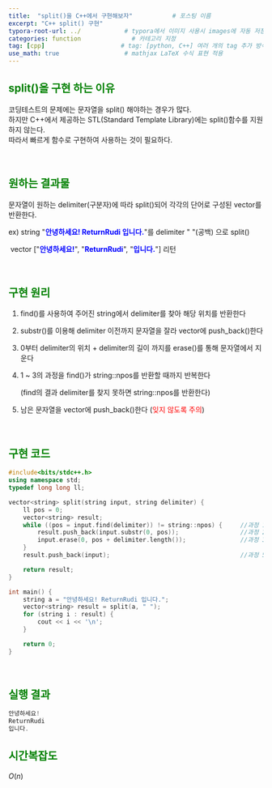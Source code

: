 ```yaml
---
title:  "split()을 C++에서 구현해보자"           # 포스팅 이름
excerpt: "C++ split() 구현"
typora-root-url: ../            # typora에서 이미지 사용시 images에 자동 저장
categories: function              # 카테고리 지정
tag: [cpp]                     # tag: [python, C++] 여러 개의 tag 추가 방식
use_math: true                  # mathjax LaTeX 수식 표현 적용
---
```


## <span style = 'color: #008000'>split()을 구현 하는 이유</span>
코딩테스트의 문제에는 문자열을 split() 해야하는 경우가 많다.  
하지만 C++에서 제공하는 STL(Standard Template Library)에는 split()함수를 지원하지 않는다.  
따라서 빠르게 함수로 구현하여 사용하는 것이 필요하다.

<br/>

## <span style = 'color: #008000'>원하는 결과물</span>

문자열이 원하는 delimiter(구분자)에 따라 split()되어 각각의 단어로 구성된 vector를 반환한다.

ex) string "**<span style = 'color: #0000ff'>안녕하세요! ReturnRudi 입니다.</span>**"를 delimiter " "(공백) 으로 split()

​	vector ["<span style = 'color: #0000ff'>**안녕하세요!**</span>", "<span style = 'color: #0000ff'>**ReturnRudi**</span>", "<span style = 'color: #0000ff'>**입니다.**</span>"] 리턴



<br/>

## <span style = 'color: #008000'>구현 원리</span>

1. find()를 사용하여 주어진 string에서 delimiter를 찾아 해당 위치를 반환한다

2.  substr()를 이용해 delimiter 이전까지 문자열을 잘라 vector에 push_back()한다

3. 0부터 delimiter의 위치 + delimiter의 길이 까지를 erase()를 통해 문자열에서 지운다

4. 1 ~ 3의 과정을 find()가 string::npos를 반환할 때까지 반복한다

   (find의 결과 delimiter를 찾지 못하면 string::npos를 반환한다)

5. 남은 문자열을 vector에 push_back()한다 (<span style = 'color: red'>잊지 않도록 주의</span>)



<br/>

## <span style = 'color: #008000'>구현 코드</span>

```c++
#include<bits/stdc++.h>
using namespace std;
typedef long long ll;

vector<string> split(string input, string delimiter) {
    ll pos = 0;
    vector<string> result;
    while ((pos = input.find(delimiter)) != string::npos) {     //과정 1, 4
        result.push_back(input.substr(0, pos));                 //과정 2
        input.erase(0, pos + delimiter.length());               //과정 3
    }
    result.push_back(input);                                    //과정 5

    return result;
}

int main() {
    string a = "안녕하세요! ReturnRudi 입니다.";
    vector<string> result = split(a, " ");
    for (string i : result) {
        cout << i << '\n';
    }

    return 0;
}
```



<br/>

## <span style = 'color: #008000'>실행 결과</span>

```c++
안녕하세요!
ReturnRudi
입니다.
```



## <span style = 'color: #008000'>시간복잡도</span>

$O(n)$
